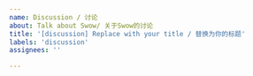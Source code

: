 ```yaml
---
name: Discussion / 讨论
about: Talk about Swow/ 关于Swow的讨论
title: '[discussion] Replace with your title / 替换为你的标题'
labels: 'discussion'
assignees: ''

---
```

<!-- Feel free to discuss Swow -->
<!-- 畅所欲言 -->

<!--
We DONOT enforce a "conduct of something", that's so serious, this is only some recommendation.
我们不搞那种“XX原则”，这只是一些建议。

Bad discussion make nonsense: "Swow is shit" / "Swow is awesome"
不好的讨论没有意义： “Swow是坨屎” / “Swow真强”
Good discussion is helpful for improve: "Swow is shit because it have poor perfomance when proceeding some workload in some situation"
好的讨论是对开发有帮助的： “Swow是坨屎因为它在什么情况下处理什么工作性能太差了”
Bad discussion donot respect others: "Swow have ability to cancel I/O bound operations, golang io cannot, golang sucks"
不好的讨论不尊重他人：“Swow 可以取消IO操作, go不行，垃圾go”
Good discussion respect others: "Swow have ability to cancel I/O bound operations, golang io cannot, let us share the idea to them!"
好的讨论尊重他人：“Swow 可以取消IO操作, go不行，得向他们分享下这种操作”

In additional： please "speak English" / 请 "说人话"
-->
